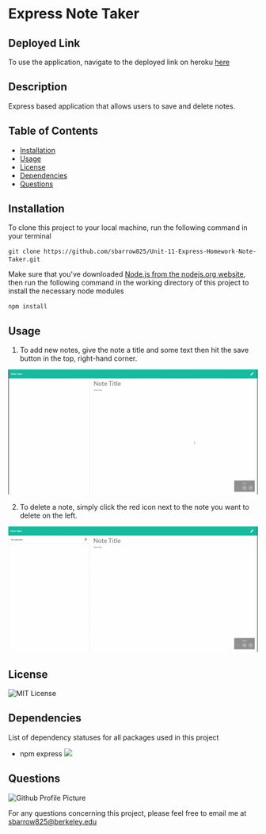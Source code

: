 # Express Note Taker

## Deployed Link

To use the application, navigate to the deployed link on heroku [here](https://morning-fjord-88083.herokuapp.com)

## Description

Express based application that allows users to save and delete notes.

## Table of Contents

* [Installation](#Installation)
* [Usage](#Usage)
* [License](#License)
* [Dependencies](#Dependencies)
* [Questions](#Questions)

## Installation

To clone this project to your local machine, run the following command in your terminal

```
git clone https://github.com/sbarrow825/Unit-11-Express-Homework-Note-Taker.git
```

Make sure that you've downloaded [Node.js from the nodejs.org website](https://nodejs.org/en/download/), then run the following command in the working directory of this project to install the necessary node modules

```
npm install
```

## Usage

1) To add new notes, give the note a title and some text then hit the save button in the top, right-hand corner.

![adding a note](assets/add.gif)

2) To delete a note, simply click the red icon next to the note you want to delete on the left.

![deleting a note](assets/delete.gif)

## License

![MIT License](https://img.shields.io/npm/l/inquirer)

## Dependencies

List of dependency statuses for all packages used in this project

* npm express ![](https://img.shields.io/librariesio/release/npm/express)


## Questions

![Github Profile Picture](https://github.com/sbarrow825.png)

For any questions concerning this project, please feel free to email me at sbarrow825@berkeley.edu

